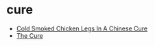 # cure

 * [Cold Smoked Chicken Legs In A Chinese Cure](../index/c/cold-smoked-chicken-legs-in-a-chinese-cure-232188.json)
 * [The Cure](../index/t/the-cure-352710.json)
